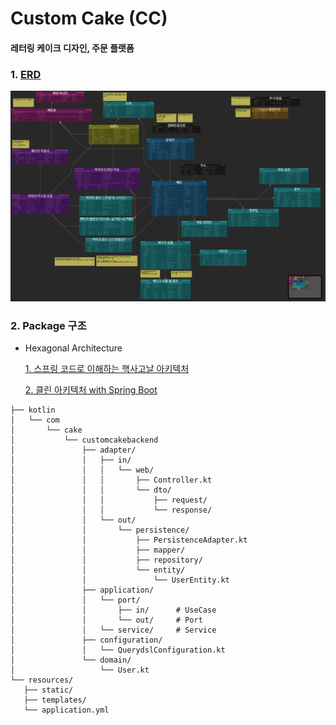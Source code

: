 # Custom Cake (CC)
#### 레터링 케이크 디자인, 주문 플랫폼

### 1. [ERD](https://www.erdcloud.com/d/pGZqMrnzEYmW5H7uk)
![img.png](./doc/image/erd_img.png)

### 2. Package 구조
- Hexagonal Architecture

  [1. 스프링 코드로 이해하는 핵사고날 아키텍처](https://nahwasa.com/entry/%ED%97%A5%EC%82%AC%EA%B3%A0%EB%82%A0-%EC%8A%A4%ED%94%84%EB%A7%81%EB%B6%80%ED%8A%B8-%ED%97%A5%EC%82%AC%EA%B3%A0%EB%82%A0-%EC%95%84%ED%82%A4%ED%85%8D%EC%B3%90-%EC%BD%94%EB%93%9C-%EA%B5%AC%EC%A1%B0)

  [2. 클린 아키텍처 with Spring Boot](https://wlswoo.tistory.com/67)

```
├── kotlin
│   └── com
│       └── cake
│           └── customcakebackend
│               ├── adapter/
│               │   ├── in/
│               │   │   └── web/
│               │   │       ├── Controller.kt
│               │   │       └── dto/
│               │   │           ├── request/
│               │   │           └── response/
│               │   └── out/
│               │       └── persistence/
│               │           ├── PersistenceAdapter.kt
│               │           ├── mapper/
│               │           ├── repository/
│               │           └── entity/
│               │               └── UserEntity.kt
│               ├── application/
│               │   └── port/
│               │       ├── in/      # UseCase
│               │       └── out/     # Port
│               │   └── service/     # Service
│               ├── configuration/
│               │   └── QuerydslConfiguration.kt
│               └── domain/
│                   └── User.kt
└── resources/
   ├── static/
   ├── templates/
   └── application.yml
```

